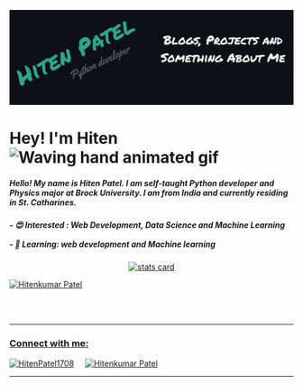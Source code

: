 
 <!---
Inspired from:
https://github.com/snehangsude
 --->
 ![My Banner](images/abc2.png)

<h1>Hey! I'm Hiten <img src="https://raw.githubusercontent.com/nixin72/nixin72/master/wave.gif" 
         alt="Waving hand animated gif"
         height="40"
         width="40"/></h1>


<div>
<h5>
  Hello! My name is Hiten Patel. I am self-taught Python developer and Physics major at Brock University. I am from India and currently residing in St. Catharines. 
</h5>
<h5>
  - 😍 Interested : Web Development, Data Science and Machine Learning<br><br>
  - 🌱 Learning: web development and Machine learning
</h5>
</div>

<p>
  <a href="https://github.com/Hiten1708">
<div align='center'>
    <img alt= "stats card" height="200px" width="400" src="https://github-readme-stats.vercel.app/api?username=Hiten1708&theme=gotham&show_icons=true&count_private=true" />
</div>

<!--  <div align='center'>
    <img alt="lang card" src="https://github-readme-stats.vercel.app/api/top-langs?username=Hiten1708&theme=gotham">  
</div> -->

</p>
<p> <img src="https://komarev.com/ghpvc/?username=Hiten1708&label=Views 👀&color=003638&style=flat" alt="Hitenkumar Patel" /> </p>


<br><br>
<hr>
<h3 >Connect with me:</h3>
<div>
<a href="https://twitter.com/HitenPatel1708" target="blank"><img src="https://image.flaticon.com/icons/png/512/1384/1384065.png" alt="HitenPatel1708" height="50" width="50" /></a> &nbsp;&nbsp;&nbsp;
<a href="https://www.linkedin.com/ca/hitenkumar-patel-79287b1a8" target="blank"><img src="https://image.flaticon.com/icons/png/512/174/174857.png" alt="Hitenkumar Patel" height="50" width="50" /></a>&nbsp;&nbsp;&nbsp;&nbsp;
</div>
<hr>

